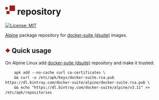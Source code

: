 # ![](https://github.com/docker-suite/artwork/raw/master/logo/png/logo_32.png) repository
[![License: MIT](https://img.shields.io/badge/License-MIT-brightgreen.svg?style=flat-square)](https://opensource.org/licenses/MIT)

[Alpine][alpine] package repository for [docker-suite (dsuite)][docker-suite] images.


## ![](https://github.com/docker-suite/artwork/raw/master/various/pin/png/pin_16.png) Quick usage

On Alpine Linux add [docker-suite (dsuite)][docker-suite] repository and make it trusted:

```
    apk add --no-cache curl ca-certificates \
    && curl -o /etc/apk/keys/docker-suite.rsa.pub https://dl.bintray.com/docker-suite/alpine/docker-suite.rsa.pub \
    && echo "https://dl.bintray.com/docker-suite/alpine/v3.11" >> /etc/apk/repositories
```

[alpine]: http://alpinelinux.org/
[docker-suite]: https://github.com/docker-suite/

